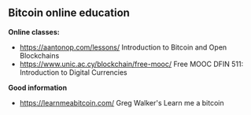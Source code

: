 ## Bitcoin online education ##

**Online classes:**
- https://aantonop.com/lessons/ Introduction to Bitcoin and Open Blockchains
- https://www.unic.ac.cy/blockchain/free-mooc/ Free MOOC DFIN 511: Introduction to Digital Currencies

**Good information**
- https://learnmeabitcoin.com/ Greg Walker's Learn me a bitcoin
